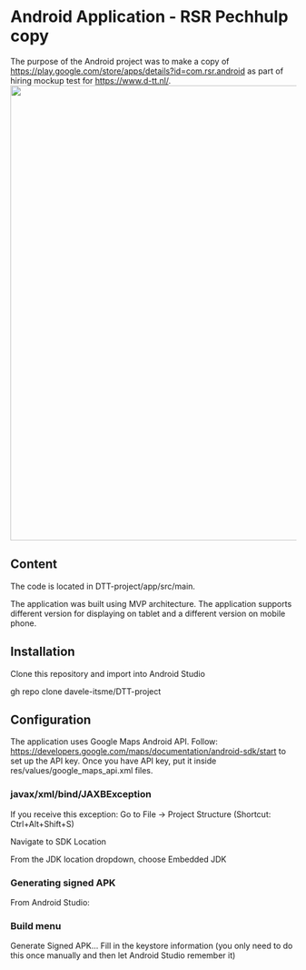 # Android Application - RSR Pechhulp copy
The purpose of the Android project was to make a copy of https://play.google.com/store/apps/details?id=com.rsr.android as part of hiring mockup test for https://www.d-tt.nl/.
<br/>
<img src="https://user-images.githubusercontent.com/42817904/116996726-28124280-acdc-11eb-8ba5-e536b1b6f859.jpg"  height="800">

## Content
The code is located in DTT-project/app/src/main.

The application was built using MVP architecture. The application supports different version for displaying on tablet and a different version on mobile phone.

## Installation
Clone this repository and import into Android Studio

gh repo clone davele-itsme/DTT-project

## Configuration
The application uses Google Maps Android API.
Follow: https://developers.google.com/maps/documentation/android-sdk/start to set up the API key.
Once you have API key, put it inside res/values/google_maps_api.xml files.

### javax/xml/bind/JAXBException

If you receive this exception:
Go to File -> Project Structure (Shortcut: Ctrl+Alt+Shift+S)

Navigate to SDK Location

From the JDK location dropdown, choose Embedded JDK

### Generating signed APK
From Android Studio:

### Build menu
Generate Signed APK...
Fill in the keystore information (you only need to do this once manually and then let Android Studio remember it)
